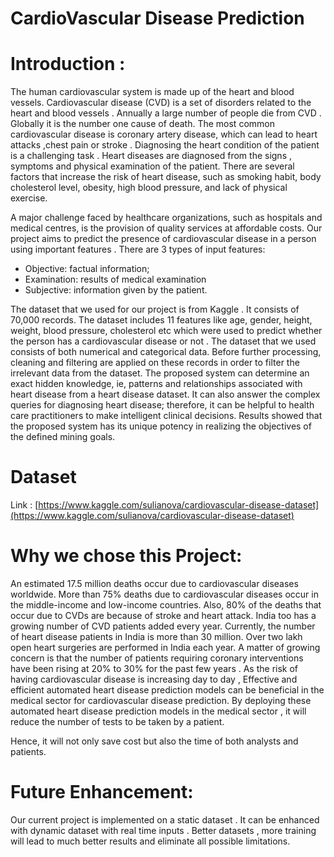 # CardioVascular Disease Prediction 

# Introduction :
 
The human cardiovascular system is made up of the heart and blood vessels. Cardiovascular disease (CVD) is a set of disorders related to  the heart and blood vessels . Annually a large number of people die from CVD . Globally it is the number one cause of death. The most common cardiovascular disease is coronary artery disease, which can lead to heart attacks ,chest pain or stroke . Diagnosing  the heart condition of the patient is a challenging task . Heart diseases are diagnosed from the signs , symptoms and physical examination of the patient. There are several factors that increase the risk of heart disease, such as smoking habit, body cholesterol level, obesity, high blood pressure, and lack of physical exercise.

A major challenge faced by healthcare organizations, such as hospitals and medical centres, is the provision of quality services at affordable costs. Our project aims to predict the presence of cardiovascular disease in a person using important features .
There are 3 types of input features:
* Objective: factual information;
* Examination: results of medical examination
* Subjective: information given by the patient.
 
The dataset that we used for our project is from Kaggle . It consists of  70,000 records. The dataset includes 11  features like age, gender, height, weight, blood pressure, cholesterol etc  which were used to predict whether the person has a cardiovascular disease or not . The dataset that we used consists of both numerical and categorical data. Before further processing, cleaning and filtering are applied on these records in order to filter the irrelevant data from the dataset.  The proposed system can determine an exact hidden knowledge, ie, patterns and relationships associated with heart disease from a heart disease dataset. It can also answer the complex queries for diagnosing heart disease; therefore, it can be helpful to health care practitioners to make intelligent clinical decisions. Results showed that the proposed system has its unique potency in realizing the objectives of the defined mining goals.

# Dataset

Link : [https://www.kaggle.com/sulianova/cardiovascular-disease-dataset](https://www.kaggle.com/sulianova/cardiovascular-disease-dataset)


# Why we chose this Project:
An estimated  17.5 million deaths  occur  due  to cardiovascular diseases  worldwide. More than 75% deaths due to cardiovascular diseases occur in the middle-income and low-income countries. Also, 80% of the deaths that occur due to CVDs are because of stroke and heart attack. India too has a growing number of CVD patients added every year. Currently, the number of heart disease patients in India is more than 30 million.  Over two  lakh  open  heart  surgeries are  performed in  India  each  year.  A matter  of  growing  concern  is  that  the  number  of  patients  requiring  coronary interventions have been rising at 20% to 30% for the past few years . As the risk of having cardiovascular disease is increasing day to day ,  Effective and efficient automated heart disease prediction models can be beneficial in the medical sector for cardiovascular disease prediction. By deploying these automated heart disease prediction models in the medical sector , it will  reduce the number of tests to be taken by a patient.

Hence, it will not only save cost but also the time of both analysts and patients.


# Future Enhancement:
Our current project is implemented on a static dataset . It can be enhanced with dynamic dataset with real time inputs . Better datasets , more training will lead to much better results and eliminate all possible limitations.  


